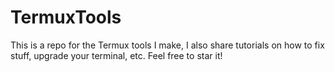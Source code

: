 # TermuxTools
This is a repo for the Termux tools I make, I also share tutorials on how to fix stuff, upgrade your terminal, etc. Feel free to star it!
